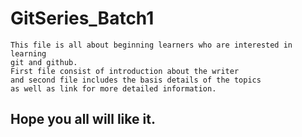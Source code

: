 # GitSeries_Batch1

```
This file is all about beginning learners who are interested in learning
git and github.  
First file consist of introduction about the writer
and second file includes the basis details of the topics
as well as link for more detailed information.  

```
## Hope you all will like it.
